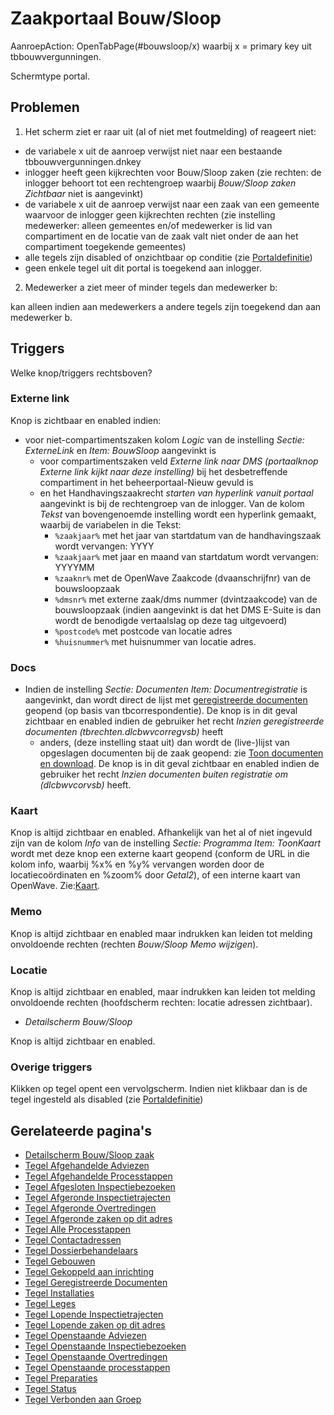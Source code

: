# Zaakportaal Bouw/Sloop

AanroepAction: OpenTabPage(#bouwsloop/x) waarbij x = primary key uit tbbouwvergunningen.

Schermtype portal.

## Problemen

1. Het scherm ziet er raar uit (al of niet met foutmelding) of reageert niet:

- de variabele x uit de aanroep verwijst niet naar een bestaande tbbouwvergunningen.dnkey
- inlogger heeft geen kijkrechten voor Bouw/Sloop zaken (zie rechten: de inlogger behoort tot een rechtengroep waarbij _Bouw/Sloop zaken Zichtbaar_ niet is aangevinkt)
- de variabele x uit de aanroep verwijst naar een zaak van een gemeente waarvoor de inlogger geen kijkrechten rechten (zie instelling medewerker: alleen gemeentes en/of medewerker is lid van compartiment en de locatie van de zaak valt niet onder de aan het compartiment toegekende gemeentes)
- alle tegels zijn disabled of onzichtbaar op conditie (zie [Portaldefinitie](/docs/instellen_inrichten/portaldefinitie.md))
- geen enkele tegel uit dit portal is toegekend aan inlogger.

2. Medewerker a ziet meer of minder tegels dan medewerker b:

kan alleen indien aan medewerkers a andere tegels zijn toegekend dan aan medewerker b.

## Triggers

Welke knop/triggers rechtsboven?

### Externe link

Knop is zichtbaar en enabled indien:

- voor niet-compartimentszaken kolom _Logic_ van de instelling _Sectie: ExterneLink_ en _Item: BouwSloop_ aangevinkt is
  - voor compartimentszaken veld _Externe link naar DMS (portaalknop Externe link kijkt naar deze instelling)_ bij het desbetreffende compartiment in het beheerportaal-Nieuw gevuld is
  - en het Handhavingszaakrecht _starten van hyperlink vanuit portaal_ aangevinkt is bij de rechtengroep van de inlogger. Van de kolom _Tekst_ van bovengenoemde instelling wordt een hyperlink gemaakt, waarbij de variabelen in die Tekst:
    - `%zaakjaar%` met het jaar van startdatum van de handhavingszaak wordt vervangen: YYYY
    - `%zaakjaar%` met jaar en maand van startdatum wordt vervangen: YYYYMM
    - `%zaaknr%` met de OpenWave Zaakcode (dvaanschrijfnr) van de bouwsloopzaak
    - `%dmsnr%` met externe zaak/dms nummer (dvintzaakcode) van de bouwsloopzaak (indien aangevinkt is dat het DMS E-Suite is dan wordt de benodigde vertaalslag op deze tag uitgevoerd)
    - `%postcode%` met postcode van locatie adres
    - `%huisnummer%` met huisnummer van locatie adres.

### Docs

- Indien de instelling _Sectie: Documenten Item: Documentregistratie_ is aangevinkt, dan wordt direct de lijst met [geregistreerde documenten](/docs/probleemoplossing/module_overstijgende_schermen/geregistreerde_documenten.md) geopend (op basis van tbcorrespondentie). De knop is in dit geval zichtbaar en enabled indien de gebruiker het recht _Inzien geregistreerde documenten (tbrechten.dlcbwvcorregvsb)_ heeft
  - anders, (deze instelling staat uit) dan wordt de (live-)lijst van opgeslagen documenten bij de zaak geopend: zie [Toon documenten en download](/docs/probleemoplossing/programmablokken/toon_documenten_en_download.md). De knop is in dit geval zichtbaar en enabled indien de gebruiker het recht _Inzien documenten buiten registratie om (dlcbwvcorvsb)_ heeft.

### Kaart

Knop is altijd zichtbaar en enabled. Afhankelijk van het al of niet ingevuld zijn van de kolom _Info_ van de instelling _Sectie: Programma Item: ToonKaart_ wordt met deze knop een externe kaart geopend (conform de URL in die kolom info, waarbij %x% en %y% vervangen worden door de locatiecoördinaten en %zoom% door _Getal2_), of een interne kaart van OpenWave. Zie:[Kaart](/docs/probleemoplossing/module_overstijgende_schermen/kaart.md).

### Memo

Knop is altijd zichtbaar en enabled maar indrukken kan leiden tot melding onvoldoende rechten (rechten _Bouw/Sloop Memo wijzigen_).

### Locatie

Knop is altijd zichtbaar en enabled, maar indrukken kan leiden tot melding onvoldoende rechten (hoofdscherm rechten: locatie adressen zichtbaar).

- _Detailscherm Bouw/Sloop_

Knop is altijd zichtbaar en enabled.

### Overige triggers

Klikken op tegel opent een vervolgscherm. Indien niet klikbaar dan is de tegel ingesteld als disabled (zie [Portaldefinitie](/docs/instellen_inrichten/portaldefinitie.md))

## Gerelateerde pagina's

- [Detailscherm Bouw/Sloop zaak](/docs/probleemoplossing/portalen_en_moduleschermen/zaakportaal_bouw_sloop/detailscherm_bouw_sloop.md)
- [Tegel Afgehandelde Adviezen](/docs/probleemoplossing/portalen_en_moduleschermen/zaakportaal_bouw_sloop/tegel_afgehandelde_adviezen.md)
- [Tegel Afgehandelde Processtappen](/docs/probleemoplossing/portalen_en_moduleschermen/zaakportaal_bouw_sloop/tegel_afgehandelde_stappen.md)
- [Tegel Afgesloten Inspectiebezoeken](/docs/probleemoplossing/portalen_en_moduleschermen/zaakportaal_bouw_sloop/tegel_afgesloten_inspectiebezoeken.md)
- [Tegel Afgeronde Inspectietrajecten](/docs/probleemoplossing/portalen_en_moduleschermen/zaakportaal_bouw_sloop/tegel_afgesloten_inspectietrajecten.md)
- [Tegel Afgeronde Overtredingen](/docs/probleemoplossing/portalen_en_moduleschermen/zaakportaal_bouw_sloop/tegel_afgesloten_issues.md)
- [Tegel Afgeronde zaken op dit adres](/docs/probleemoplossing/portalen_en_moduleschermen/zaakportaal_bouw_sloop/tegel_afgesloten_zaken_op_dit_adres.md)
- [Tegel Alle Processtappen](/docs/probleemoplossing/portalen_en_moduleschermen/zaakportaal_bouw_sloop/tegel_alle_stappen.md)
- [Tegel Contactadressen](/docs/probleemoplossing/portalen_en_moduleschermen/zaakportaal_bouw_sloop/tegel_contactadressen.md)
- [Tegel Dossierbehandelaars](/docs/probleemoplossing/portalen_en_moduleschermen/zaakportaal_bouw_sloop/tegel_dossierbehandelaars.md)
- [Tegel Gebouwen](/docs/probleemoplossing/portalen_en_moduleschermen/zaakportaal_bouw_sloop/tegel_gebouwen.md)
- [Tegel Gekoppeld aan inrichting](/docs/probleemoplossing/portalen_en_moduleschermen/zaakportaal_bouw_sloop/tegel_gekoppeld_aan_inrichting.md)
- [Tegel Geregistreerde Documenten](/docs/probleemoplossing/portalen_en_moduleschermen/zaakportaal_bouw_sloop/tegel_geregistreerde_documenten.md)
- [Tegel Installaties](/docs/probleemoplossing/portalen_en_moduleschermen/zaakportaal_bouw_sloop/tegel_installaties.md)
- [Tegel Leges](/docs/probleemoplossing/portalen_en_moduleschermen/zaakportaal_bouw_sloop/tegel_leges.md)
- [Tegel Lopende Inspectietrajecten](/docs/probleemoplossing/portalen_en_moduleschermen/zaakportaal_bouw_sloop/tegel_lopende_inspectietrajecten.md)
- [Tegel Lopende zaken op dit adres](/docs/probleemoplossing/portalen_en_moduleschermen/zaakportaal_bouw_sloop/tegel_lopende_zaken_op_dit_adres.md)
- [Tegel Openstaande Adviezen](/docs/probleemoplossing/portalen_en_moduleschermen/zaakportaal_bouw_sloop/tegel_openstaande_adviezen.md)
- [Tegel Openstaande Inspectiebezoeken](/docs/probleemoplossing/portalen_en_moduleschermen/zaakportaal_bouw_sloop/tegel_openstaande_inspectiebezoeken.md)
- [Tegel Openstaande Overtredingen](/docs/probleemoplossing/portalen_en_moduleschermen/zaakportaal_bouw_sloop/tegel_openstaande_issues.md)
- [Tegel Openstaande processtappen](/docs/probleemoplossing/portalen_en_moduleschermen/zaakportaal_bouw_sloop/tegel_openstaande_stappen.md)
- [Tegel Preparaties](/docs/probleemoplossing/portalen_en_moduleschermen/zaakportaal_bouw_sloop/tegel_preparaties.md)
- [Tegel Status](/docs/probleemoplossing/portalen_en_moduleschermen/zaakportaal_bouw_sloop/tegel_status.md)
- [Tegel Verbonden aan Groep](/docs/probleemoplossing/portalen_en_moduleschermen/zaakportaal_bouw_sloop/tegel_verbonden_aan_groep.md)

